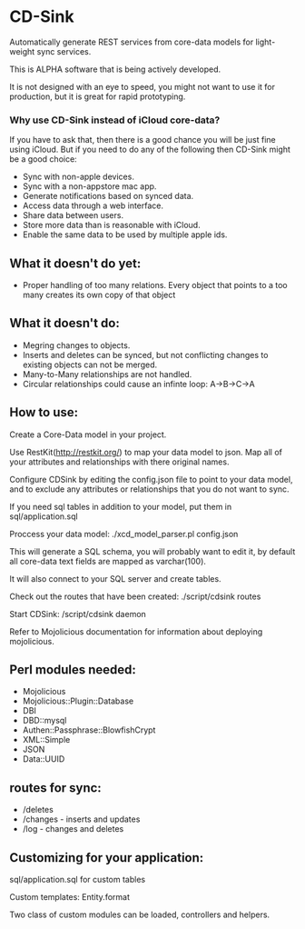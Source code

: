 CD-Sink
=======

Automatically generate REST services from core-data models for light-weight sync services.

This is ALPHA software that is being actively developed.

It is not designed with an eye to speed, you might not want to use it for production, but it is great for rapid prototyping.

### Why use CD-Sink instead of iCloud core-data?
If you have to ask that, then there is a good chance you will be just fine using iCloud.
But if you need to do any of the following then CD-Sink might be a good choice:

* Sync with non-apple devices.
* Sync with a non-appstore mac app.
* Generate notifications based on synced data.
* Access data through a web interface.
* Share data between users.
* Store more data than is reasonable with iCloud.
* Enable the same data to be used by multiple apple ids.


## What it doesn't do yet:
* Proper handling of too many relations. Every object that points to a too many creates its own copy of that object

## What it doesn't do:
* Megring changes to objects.
* Inserts and deletes can be synced, but not conflicting changes to existing objects can not be merged.
* Many-to-Many relationships are not handled.
* Circular relationships could cause an infinte loop: A->B->C->A


## How to use:
Create a Core-Data model in your project.

Use RestKit(http://restkit.org/) to map your data model to json.  Map all of your attributes and relationships with there original names.

Configure CDSink by editing the config.json file to point to your data model, and to exclude any attributes or relationships that
you do not want to sync.

If you need sql tables in addition to your model, put them in sql/application.sql

Proccess your data model: ./xcd_model_parser.pl config.json

This will generate a SQL schema, you will probably want to edit it, by default all core-data text fields are mapped as varchar(100).

It will also connect to your SQL server and create tables.

Check out the routes that have been created: ./script/cdsink routes

Start CDSink: /script/cdsink daemon

Refer to Mojolicious documentation for information about deploying mojolicious.

## Perl modules needed:
* Mojolicious
* Mojolicious::Plugin::Database
* DBI
* DBD::mysql
* Authen::Passphrase::BlowfishCrypt
* XML::Simple
* JSON
* Data::UUID

## routes for sync:
* /deletes
* /changes - inserts and updates
* /log - changes and deletes

## Customizing for your application:
sql/application.sql for custom tables

Custom templates: Entity.format

Two class of custom modules can be loaded, controllers and helpers.
